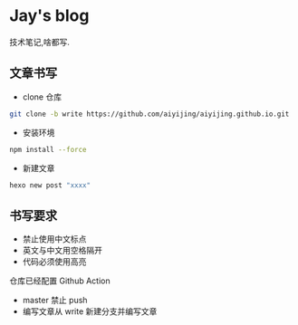 # Jay's blog

技术笔记,啥都写.

## 文章书写
* clone 仓库
```bash
git clone -b write https://github.com/aiyijing/aiyijing.github.io.git
```
* 安装环境
```bash
npm install --force
```
* 新建文章
```bash
hexo new post "xxxx"
```

## 书写要求

* 禁止使用中文标点
* 英文与中文用空格隔开
* 代码必须使用高亮

仓库已经配置 Github Action

* master 禁止 push
* 编写文章从 write 新建分支并编写文章


